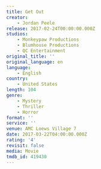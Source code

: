 ```yaml
---
title: Get Out
creator:
    - Jordan Peele
release: 2017-02-24T00:00:00.000Z
studios:
    - Monkeypaw Productions
    - Blumhouse Productions
    - QC Entertainment
original_title: ''
original_language: en
language:
    - English
country:
    - United States
length: 104
genre:
    - Mystery
    - Thriller
    - Horror
format: ''
service: ''
venue: AMC Loews Village 7
date: 2017-03-22T04:00:00.000Z
rating: '4'
revisit: false
media: Movie
tmdb_id: 419430
---
```




